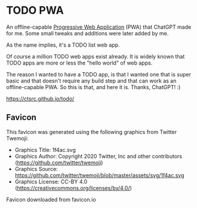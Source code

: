 # TODO PWA

An offline-capable [Progressive Web Application](https://developer.mozilla.org/en-US/docs/Web/Progressive_web_apps/Guides/What_is_a_progressive_web_app) (PWA)
that ChatGPT made for me. Some small tweaks and additions were later added by me.

As the name implies, it's a TODO list web app.

Of course a million TODO web apps exist already. It is widely known that TODO apps are more or less the "hello world" of web apps.

The reason I wanted to have a TODO app, is that I wanted one that is super basic and that doesn't require any build step and that can work as an offline-capable PWA. So this is that, and here it is. Thanks, ChatGPT! :)

https://ctsrc.github.io/todo/

## Favicon

This favicon was generated using the following graphics from Twitter Twemoji:

- Graphics Title: 1f4ac.svg
- Graphics Author: Copyright 2020 Twitter, Inc and other contributors (https://github.com/twitter/twemoji)
- Graphics Source: https://github.com/twitter/twemoji/blob/master/assets/svg/1f4ac.svg
- Graphics License: CC-BY 4.0 (https://creativecommons.org/licenses/by/4.0/)

Favicon downloaded from favicon.io

